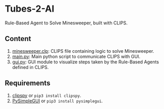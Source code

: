 # Tubes-2-AI
Rule-Based Agent to Solve Minesweeper, built with CLIPS.

## Content
1. [minesweeper.clp](minesweeper.clp): CLIPS file containing logic to solve Minesweeper.
2. [main.py](main.py): Main python script to communicate CLIPS with GUI.
3. [gui.py](gui.py): GUI module to visualize steps taken by the Rule-Based Agents defined in CLIPS.

## Requirements
1. [clipspy](https://pypi.org/project/clipspy/) or `pip3 install clipspy`.
2. [PySimpleGUI](https://pysimplegui.readthedocs.io/en/latest/) or `pip3 install pysimplegui`.
